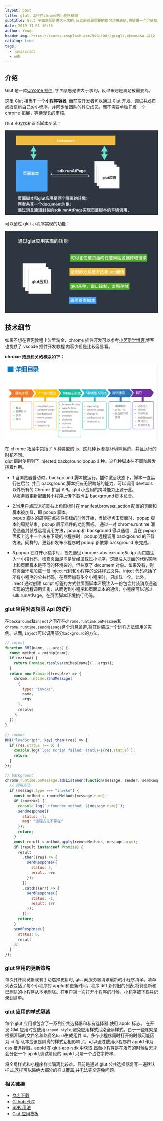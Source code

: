 ```yaml
---
layout: post
title: glut，运行在chrome的小程序框架
subtitle: Glut 字面意思是供大于求的,反过来则是需要的都可以被满足,期望做一个价值取决于想象的项目。
date: 2019-11-01 10:36
author: Youga
header-img: https://source.unsplash.com/900x400/?google,chrome&a=1232
catalog: true
tags:
  - javascript
  - web
---
```


## 介绍

Glut 是一款[Chrome 插件](https://chrome.google.com/webstore/detail/glut/baggadcfggenanhadoapjamongmhjpla), 字面意思是供大于求的，反过来则是满足被需要的。

这里 Glut 相当于一个[**小程序容器**](https://github.com/LeeLejia/glut/), 而前端开发者可以通过 Glut 开发、调试并发布或者更新自己的小程序，并同步给团队的其它成员。而不需要单独开发一个 chrome 拓展，等待漫长的审核。

Glut 小程序和页面脚本关系：

![](/img/2019-11-01/glut-1.png)

可以通过 glut 小程序实现的功能：

![](/img/2019-11-01/glut-2.png)

## 技术细节

如果不想在官网教程上沙里淘金，chrome 插件开发可以参考[小茗同学博客](http://blog.haoji.me/chrome-plugin-develop.html),博客也提供了 vscode 插件开发教程,内容少但是比较容易看。

**chrome 拓展相关的概念如下：**

![详情目录](/img/2019-11-01/glut-3.png)

在 chrome 拓展中包括了 5 种类型的 js，这几种 js 都是环境隔离的，并且运行的时机不同。  
glut 同时使用到了 injected,background,popup 3 种。这几种脚本在不同阶段发挥着作用。

- 1.当浏览器启动时，background 脚本被运行。插件激活状态下，脚本一直运行在后台, 并且 background 脚本拥有无限跨域的能力，可以调用 devtools 以外所有的 Chrome 扩展 API。glut 小应用的跨域能力正源于此。  
  从服务器更新配置和小程序上传下载也由 background 脚本负责。

- 2.当用户点击浏览器右上角图标时在 manifest.browser_action 配置的页面和脚本被加载，即 popup 脚本。  
  popup 脚本的周期在点插件图标的时候开始，当鼠标点击页面时，popup 脚本的周期结束。popup 展示插件的功能面板。 通过一对 chrome.runtime 消息通道封装成远程调用方法，popup 和 background 得以通信，当在 popup 面板上选中一个未被下载的小程序时，popup 远程调用 background 的下载方法。同样的，更新和发布小程序时 popup 都依靠 background 来完成。

- 3.popup 在打开小程序时，首先通过 chrome.tabs.executeScript 向页面注入一小段代码，检查页面是不是曾经加载过小程序。这里注入页面的代码实际上和页面脚本是不同的环境来的，但共享了 document 对象。如果没有，则在页面环境加载一份 inject 代码和小程序的公共样式文件。inject 代码包括了所有小程序的公共代码，在页面加载多个小程序时，只加载一份。此外，inject 通过创建 script 标签的方式往页面脚本环境注入一份包含封装消息通道实现的远程调用实例，从而达到小程序和页面脚本的通信，小程序可以通过 sdk.runAtPage，在页面脚本环境执行代码。

### glut 应用对高权限 Api 的访问

在`background`和`inject`之间存在`chrome.runtime.onMessage`和`chrome.runtime.sendMessage`两个消息通道,将其封装成一个远程方法调用的实例。从而, `inject`可以调用部分`background`的方法。

```javascript
// inject
function RMI(name, ...args) {
  const method = rmiMap[name];
  if (method) {
    return Promise.resolve(rmiMap[name](...args));
  }
  return new Promise((resolve) => {
    chrome.runtime.sendMessage(
      {
        type: "invoke",
        name,
        args
      },
      resolve
    );
  });
}

// invoke
RMI("loadScript", key).then((res) => {
  if (res.status !== 0) {
    console.log(`load script failed: status=${res.status}`);
    return;
  }
});
```

```javascript
// background
chrome.runtime.onMessage.addListener(function(message, sender, sendResponse) {
  // 调用方法
  if (message.type === "invoke") {
    const method = remoteMethods[message.name];
    if (!method) {
      console.log(`unfounded method: ${message.name}`);
      sendResponse({
        status: -1,
        msg: "远程方法不存在"
      });
      return;
    }
    const result = method.apply(remoteMethods, message.args);
    if (result instanceof Promise) {
      result
        .then((res) => {
          sendResponse({
            status: 0,
            result: res
          });
        })
        .catch((err) => {
          sendResponse({
            status: -1,
            result: err
          });
        });
      return;
    }
    sendResponse({
      status: 0,
      result
    });
  }
});
```

### glut 应用的更新策略

每次打开浏览器或者手动选择更新时, glut 向服务器请求最新的小程序清单。清单列表包括了每个小程序的 appId 和更新时间。程序 diff 新的旧的列表,将待更新和已删除的小程序从本地删除。在用户第一次打开小程序的时候，小程序被下载并记录到清单。

### glut 应用的样式隔离

每个 glut 应用都包含了一系列公共选择器和私有选择器,使用 appId 标志。
在开发 Glut 应用时应使用`scoped style`,避免应用样式污染全局样式。由于一些框架是根据源码的文件名和路径名`hash`生成组件 id。多个小程序同时打开的时候可能因为 id 相同,本应该是隔离的样式互相影响了。可以通过使用小程序的 appId 作为 css 根选择器。appId 在 glut-app-sdk 中获取,然而小程序是在发布的时候后天才会分配一个 appId,调试阶段的 appId 只是一个占位字符串。

将全局样式和小程序样式隔离比较难。目前是通过 glut 公共选择器复写一遍默认样式,这样可以隔绝大部分的样式覆盖,并无法完全避免问题。

### 相关链接

- [商店下载](https://chrome.google.com/webstore/detail/glut/baggadcfggenanhadoapjamongmhjpla)
- [Github 仓库](https://github.com/LeeLejia/glut/)
- [SDK 用法](https://www.npmjs.com/package/glut-app-sdk)
- [Glut 应用模板](https://github.com/LeeLejia/glut-vue-demo)
